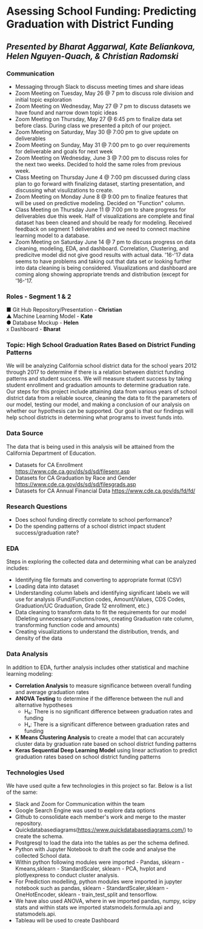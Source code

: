 # Asessing School Funding: Predicting Graduation with District Funding  
## *Presented by Bharat Aggarwal, Kate Beliankova, Helen Nguyen-Quach, & Christian Radomski*

### Communication
* Messaging through Slack to discuss meeting times and share ideas
* Zoom Meeting on Tuesday, May 26 @ 7 pm to discuss role division and initial topic exploration
* Zoom Meeting on Wednesday, May 27 @ 7 pm to discuss datasets we have found and narrow down topic ideas
* Zoom Meeting on Thursday, May 27 @ 6:45 pm to finalize data set before class. During class we presented a pitch of our project.
* Zoom Meeting on Saturday, May 30 @ 7:00 pm to give update on deliverables
* Zoom Meeting on Sunday, May 31 @ 7:00 pm to go over requirements for deliverable and goals for next week
* Zoom Meeting on Wednesday, June 3 @ 7:00 pm to discuss roles for the next two weeks. Decided to hold the same roles from previous week.
* Class Meeting on Thursday June 4 @ 7:00 pm discussed during class plan to go forward with finalizing dataset, starting presentation, and discussing what visulizations to create.
* Zoom Meeting on Monday June 8 @ 9:00 pm to finalize features that will be used on predictive modeling. Decided on "Function" column.
* Class Meeting on Thursday June 11 @ 7:00 pm to share progress for deliverables due this week. Half of visualizations are complete and final dataset has been cleaned and should be ready for modeling. Received feedback on segment 1 deliverables and we need to connect machine learning model to a database.
* Zoom Meeting on Saturday June 14 @ 7 pm to discuss progress on data cleaning, modeling, EDA, and dashboard. Correlation, Clustering, and predicitve model did not give good results with actual data. '16-'17 data seems to have problems and taking out that data set or looking further into data cleaning is being considered. Visualizations and dashboard are coming along showing appropriate trends and distribution (except for '16-'17.

### Roles - Segment 1 & 2
■ Git Hub Repository/Presentation - **Christian** <br/>
▲ Machine Learning Model - **Kate** <br/>
● Database Mockup - **Helen** <br/>
x Dashboard - **Bharat** <br/>

### Topic: High School Graduation Rates Based on District Funding Patterns
We will be analyzing California school district data for the school years 2012 through 2017 to determine if there is a relation between district funding patterns and student success. We will measure student success by taking student enrollment and graduation amounts to determine graduation rate. Our steps for this project include attaining data from various years of school district data from a reliable source, cleaning the data to fit the parameters of our model, testing our model, and making a conclusion of our analysis on whether our hypothesis can be supported. Our goal is that our findings will help school districts in determining what programs to invest funds into.

### Data Source
The data that is being used in this analysis will be attained from the California Department of Education. 
* Datasets for CA Enrollment https://www.cde.ca.gov/ds/sd/sd/filesenr.asp
* Datasets for CA Graduation by Race and Gender https://www.cde.ca.gov/ds/sd/sd/filesgrads.asp
* Datasets for CA Annual Financial Data https://www.cde.ca.gov/ds/fd/fd/

### Research Questions
* Does school funding directly correlate to school performance? 
* Do the spending patterns of a school district impact student success/graduation rate?

### EDA
Steps in exploring the collected data and determining what can be analyzed includes:
* Identifying file formats and converting to appropriate format (CSV)
* Loading data into dataset
* Understanding column labels and identifying significant labels we will use for analysis (Fund/Function codes, Amount/Values, CDS Codes, Graduation/UC Graduation, Grade 12 enrollment, etc.)
* Data cleaning to transform data to fit the requirements for our model (Deleting unnecessary columns/rows, creating Graduation rate column, transforming function code and amounts)
* Creating visualizations to understand the distribution, trends, and density of the data

### Data Analysis
In addition to EDA, further analysis includes other statistical and machine learning modeling:
* **Correlation Analysis** to measure significance between overall funding and average graduation rates
* **ANOVA Testing** to determine if the difference between the null and alternative hypotheses 
    * H₀: There is no significant difference between graduation rates and funding
    * Hₐ: There is a significant difference between graduation rates and funding
* **K Means Clustering Analysis** to create a model that can accurately cluster data by graduation rate based on school district funding patterns
* **Keras Sequential Deep Learning Model** using linear activation to predict graduation rates based on school district funding patterns 

### Technologies Used
We have used quite a few technologies in this project so far. Below is a list of the same: 
* Slack and Zoom for Communication within the team
* Google Search Engine was used to explore data options
* Github to consolidate each member's work and merge to the master repository.
* Quickdatabasediagrams(https://www.quickdatabasediagrams.com/) to create the schema.
* Postgresql to load the data into the tables as per the schema defined.
* Python with Jupyter Notebook to draft the code and analyse the collected School data.
* Within python following modules were imported - Pandas, sklearn - Kmeans,sklearn - StandardScaler, sklearn - PCA, hvplot and plotlyexpress to conduct cluster analysis.
* For Prediction modelling, python modules were imported in jupyter notebook such as pandas, sklearn - StandardScaler,sklearn - OneHotEncoder, sklearn - train_test_split and tensorflow.
* We have also used ANOVA, where in we imported pandas, numpy, scipy stats and within stats we imported statsmodels.formula.api and statsmodels.api.
* Tableau will be used to create Dashboard



